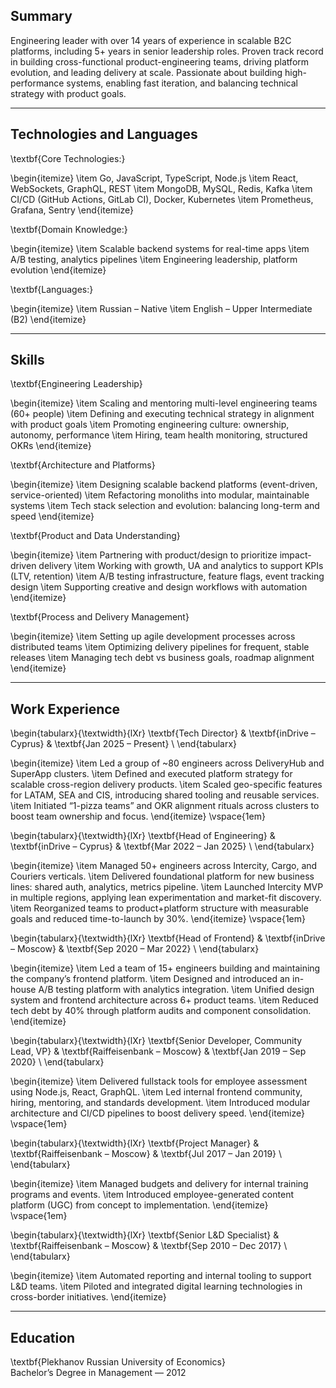 ## Summary

Engineering leader with over 14 years of experience in scalable B2C platforms, including 5+ years in senior leadership roles. Proven track record in building cross-functional product-engineering teams, driving platform evolution, and leading delivery at scale. Passionate about building high-performance systems, enabling fast iteration, and balancing technical strategy with product goals.

---

## Technologies and Languages

\textbf{Core Technologies:}

\begin{itemize}
  \item Go, JavaScript, TypeScript, Node.js
  \item React, WebSockets, GraphQL, REST
  \item MongoDB, MySQL, Redis, Kafka
  \item CI/CD (GitHub Actions, GitLab CI), Docker, Kubernetes
  \item Prometheus, Grafana, Sentry
\end{itemize}

\textbf{Domain Knowledge:}

\begin{itemize}
  \item Scalable backend systems for real-time apps
  \item A/B testing, analytics pipelines
  \item Engineering leadership, platform evolution
\end{itemize}

\textbf{Languages:}

\begin{itemize}
  \item Russian – Native
  \item English – Upper Intermediate (B2)
\end{itemize}

---

## Skills

\textbf{Engineering Leadership}

\begin{itemize}
  \item Scaling and mentoring multi-level engineering teams (60+ people)
  \item Defining and executing technical strategy in alignment with product goals
  \item Promoting engineering culture: ownership, autonomy, performance
  \item Hiring, team health monitoring, structured OKRs
\end{itemize}

\textbf{Architecture and Platforms}

\begin{itemize}
  \item Designing scalable backend platforms (event-driven, service-oriented)
  \item Refactoring monoliths into modular, maintainable systems
  \item Tech stack selection and evolution: balancing long-term and speed
\end{itemize}

\textbf{Product and Data Understanding}

\begin{itemize}
  \item Partnering with product/design to prioritize impact-driven delivery
  \item Working with growth, UA and analytics to support KPIs (LTV, retention)
  \item A/B testing infrastructure, feature flags, event tracking design
  \item Supporting creative and design workflows with automation
\end{itemize}

\textbf{Process and Delivery Management}

\begin{itemize}
  \item Setting up agile development processes across distributed teams
  \item Optimizing delivery pipelines for frequent, stable releases
  \item Managing tech debt vs business goals, roadmap alignment
\end{itemize}

---

## Work Experience

\begin{tabularx}{\textwidth}{lXr}
\textbf{Tech Director} & \textbf{inDrive – Cyprus} & \textbf{Jan 2025 – Present} \\
\end{tabularx}

\begin{itemize}
  \item Led a group of ~80 engineers across DeliveryHub and SuperApp clusters.
  \item Defined and executed platform strategy for scalable cross-region delivery products.
  \item Scaled geo-specific features for LATAM, SEA and CIS, introducing shared tooling and reusable services.
  \item Initiated “1-pizza teams” and OKR alignment rituals across clusters to boost team ownership and focus.
\end{itemize}
\vspace{1em}

\begin{tabularx}{\textwidth}{lXr}
\textbf{Head of Engineering} & \textbf{inDrive – Cyprus} & \textbf{Mar 2022 – Jan 2025} \\
\end{tabularx}

\begin{itemize}
  \item Managed 50+ engineers across Intercity, Cargo, and Couriers verticals.
  \item Delivered foundational platform for new business lines: shared auth, analytics, metrics pipeline.
  \item Launched Intercity MVP in multiple regions, applying lean experimentation and market-fit discovery.
  \item Reorganized teams to product+platform structure with measurable goals and reduced time-to-launch by 30\%.
\end{itemize}
\vspace{1em}

\begin{tabularx}{\textwidth}{lXr}
\textbf{Head of Frontend} & \textbf{inDrive – Moscow} & \textbf{Sep 2020 – Mar 2022} \\
\end{tabularx}

\begin{itemize}
  \item Led a team of 15+ engineers building and maintaining the company’s frontend platform.
  \item Designed and introduced an in-house A/B testing platform with analytics integration.
  \item Unified design system and frontend architecture across 6+ product teams.
  \item Reduced tech debt by 40\% through platform audits and component consolidation.
\end{itemize}


\begin{tabularx}{\textwidth}{lXr}
\textbf{Senior Developer, Community Lead, VP} & \textbf{Raiffeisenbank – Moscow} & \textbf{Jan 2019 – Sep 2020} \\
\end{tabularx}

\begin{itemize}
  \item Delivered fullstack tools for employee assessment using Node.js, React, GraphQL.
  \item Led internal frontend community, hiring, mentoring, and standards development.
  \item Introduced modular architecture and CI/CD pipelines to boost delivery speed.
\end{itemize}
\vspace{1em}

\begin{tabularx}{\textwidth}{lXr}
\textbf{Project Manager} & \textbf{Raiffeisenbank – Moscow} & \textbf{Jul 2017 – Jan 2019} \\
\end{tabularx}

\begin{itemize}
  \item Managed budgets and delivery for internal training programs and events.
  \item Introduced employee-generated content platform (UGC) from concept to implementation.
\end{itemize}
\vspace{1em}

\begin{tabularx}{\textwidth}{lXr}
\textbf{Senior L\&D Specialist} & \textbf{Raiffeisenbank – Moscow} & \textbf{Sep 2010 – Dec 2017} \\
\end{tabularx}

\begin{itemize}
  \item Automated reporting and internal tooling to support L\&D teams.
  \item Piloted and integrated digital learning technologies in cross-border initiatives.
\end{itemize}

---

## Education

\textbf{Plekhanov Russian University of Economics}  
Bachelor’s Degree in Management — 2012
